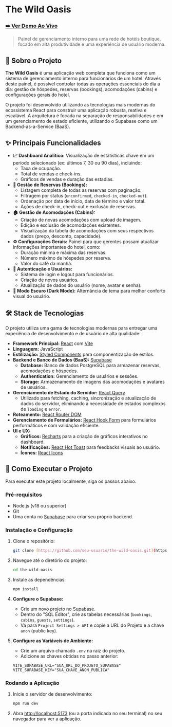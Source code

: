 # The Wild Oasis

### [➡️ Ver Demo Ao Vivo](https://the-wild-oasis-web-js.netlify.app/dashboard)

> Painel de gerenciamento interno para uma rede de hotéis boutique, focado em alta produtividade e uma experiência de usuário moderna.

## 📜 Sobre o Projeto

**The Wild Oasis** é uma aplicação web completa que funciona como um sistema de gerenciamento interno para funcionários de um hotel. Através deste painel, é possível controlar todas as operações essenciais do dia a dia: gestão de hóspedes, reservas (bookings), acomodações (cabins) e configurações gerais do hotel.

O projeto foi desenvolvido utilizando as tecnologias mais modernas do ecossistema React para construir uma aplicação robusta, reativa e escalável. A arquitetura é focada na separação de responsabilidades e em um gerenciamento de estado eficiente, utilizando o Supabase como um Backend-as-a-Service (BaaS).

## ✨ Principais Funcionalidades

- **📈 Dashboard Analítico:** Visualização de estatísticas chave em um período selecionado (ex: últimos 7, 30 ou 90 dias), incluindo:
  - Taxa de ocupação.
  - Total de vendas e check-ins.
  - Gráficos de vendas e duração das estadias.
- **🏨 Gestão de Reservas (Bookings):**
  - Listagem completa de todas as reservas com paginação.
  - Filtragem por status (`unconfirmed`, `checked-in`, `checked-out`).
  - Ordenação por data de início, data de término e valor total.
  - Ações de check-in, check-out e exclusão de reservas.
- **🏠 Gestão de Acomodações (Cabins):**
  - Criação de novas acomodações com upload de imagem.
  - Edição e exclusão de acomodações existentes.
  - Visualização da tabela de acomodações com seus respectivos dados (preço, desconto, capacidade).
- **⚙️ Configurações Gerais:** Painel para que gerentes possam atualizar informações importantes do hotel, como:
  - Duração mínima e máxima das reservas.
  - Número máximo de hóspedes por reserva.
  - Valor do café da manhã.
- **🔐 Autenticação e Usuários:**
  - Sistema de login e logout para funcionários.
  - Criação de novos usuários.
  - Atualização de dados do usuário (nome, avatar e senha).
- **🌙 Modo Escuro (Dark Mode):** Alternância de tema para melhor conforto visual do usuário.

## 🛠️ Stack de Tecnologias

O projeto utiliza uma gama de tecnologias modernas para entregar uma experiência de desenvolvimento e de usuário de alta qualidade:

- **Framework Principal:** [React](https://react.dev/) com [Vite](https://vitejs.dev/)
- **Linguagem:** JavaScript
- **Estilização:** [Styled Components](https://styled-components.com/) para componentização de estilos.
- **Backend e Banco de Dados (BaaS):** [Supabase](https://supabase.com/)
  - **Database:** Banco de dados PostgreSQL para armazenar reservas, acomodações e hóspedes.
  - **Authentication:** Gerenciamento de usuários e sessões.
  - **Storage:** Armazenamento de imagens das acomodações e avatares de usuários.
- **Gerenciamento de Estado do Servidor:** [React Query](https://tanstack.com/query/latest)
  - Utilizado para fetching, caching, sincronização e atualização de dados do servidor, eliminando a necessidade de estados complexos de `loading` e `error`.
- **Roteamento:** [React Router DOM](https://reactrouter.com/)
- **Gerenciamento de Formulários:** [React Hook Form](https://react-hook-form.com/) para formulários performáticos e com validação eficiente.
- **UI e UX:**
  - **Gráficos:** [Recharts](https://recharts.org/) para a criação de gráficos interativos no dashboard.
  - **Notificações:** [React Hot Toast](https://react-hot-toast.com/) para feedbacks visuais ao usuário.
  - **Ícones:** [React Icons](https://react-icons.github.io/react-icons/)

## 🚀 Como Executar o Projeto

Para executar este projeto localmente, siga os passos abaixo.

### Pré-requisitos

- Node.js (v18 ou superior)
- Git
- Uma conta no [Supabase](https://supabase.com/) para criar seu próprio backend.

### Instalação e Configuração

1.  Clone o repositório:
    ```bash
    git clone [https://github.com/seu-usuario/the-wild-oasis.git](https://github.com/seu-usuario/the-wild-oasis.git)
    ```
2.  Navegue até o diretório do projeto:
    ```bash
    cd the-wild-oasis
    ```
3.  Instale as dependências:
    ```bash
    npm install
    ```
4.  **Configure o Supabase:**

    - Crie um novo projeto no Supabase.
    - Dentro do "SQL Editor", crie as tabelas necessárias (`bookings`, `cabins`, `guests`, `settings`).
    - Vá para `Project Settings > API` e copie a URL do Projeto e a chave `anon` (public key).

5.  **Configure as Variáveis de Ambiente:**
    - Crie um arquivo chamado `.env` na raiz do projeto.
    - Adicione as chaves obtidas no passo anterior:
    ```env
    VITE_SUPABASE_URL="SUA_URL_DO_PROJETO_SUPABASE"
    VITE_SUPABASE_KEY="SUA_CHAVE_ANON_PUBLICA"
    ```

### Rodando a Aplicação

1.  Inicie o servidor de desenvolvimento:
    ```bash
    npm run dev
    ```
2.  Abra [http://localhost:5173](http://localhost:5173) (ou a porta indicada no seu terminal) no seu navegador para ver a aplicação.
